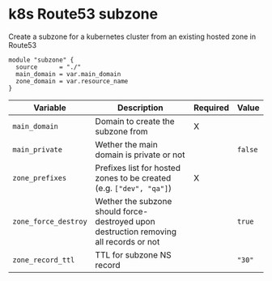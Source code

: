 # k8s Route53 subzone

Create a subzone for a kubernetes cluster from an existing hosted zone in Route53

```hcl
module "subzone" {
  source      = "./"
  main_domain = var.main_domain
  zone_domain = var.resource_name
}
```

|Variable|Description|Required|Value|
|---|---|---|---|
|`main_domain`|Domain to create the subzone from|X||
|`main_private`|Wether the main domain is private or not||`false`|
|`zone_prefixes`|Prefixes list for hosted zones to be created (e.g. `["dev", "qa"]`)|X||
|`zone_force_destroy`|Wether the subzone should force-destroyed upon destruction removing all records or not||`true`|
|`zone_record_ttl`|TTL for subzone NS record||`"30"`|
